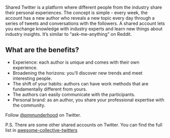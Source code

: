Shared Twitter is a platform where different people from the industry share their personal experiences. The concept is simple - every week, 
the account has a new author who reveals a new topic every day through a series of tweets and conversations with the followers.
A shared account lets you exchange knowledge with industry experts and learn new things about industry insights.
It’s similar to “ask-me-anything” on Reddit. 


## What are the benefits?

* Experience: each author is unique and comes with their own experience.
* Broadening the horizons: you’ll discover new trends and meet interesting people.
* The shift of your habits: authors can have work methods that are fundamentally different from yours.
* The authors can easily communicate with the participants.
* Personal brand: as an author, you share your professional expertise with the community.

Follow [@pmmunderhood](https://twitter.com/pmmunderhood) on Twitter.

P.S. There are some other shared accounts on Twitter. You can find the full list in [awesome-collective-twitters](https://github.com/iamstarkov/awesome-collective-twitters)

